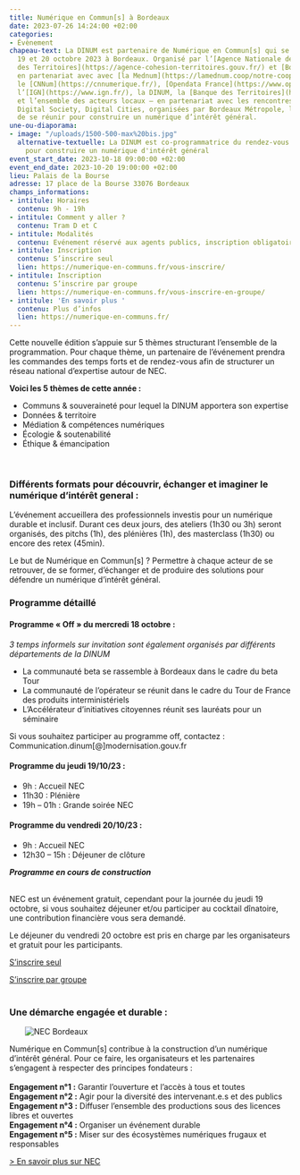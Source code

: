 ```yaml
---
title: Numérique en Commun[s] à Bordeaux
date: 2023-07-26 14:24:00 +02:00
categories:
- Évènement
chapeau-text: La DINUM est partenaire de Numérique en Commun[s] qui se tiendra du
  19 et 20 octobre 2023 à Bordeaux. Organisé par l’[Agence Nationale de la Cohésion
  des Territoires](https://agence-cohesion-territoires.gouv.fr/) et [Bordeaux Métropole](https://www.bordeaux-metropole.fr/)
  en partenariat avec avec [la Mednum](https://lamednum.coop/notre-cooperative/),
  le [CNNum](https://cnnumerique.fr/), [Opendata France](https://www.opendatafrance.net/),
  l’[IGN](https://www.ign.fr/), la DINUM, la [Banque des Territoires](https://www.banquedesterritoires.fr/)
  et l’ensemble des acteurs locaux – en partenariat avec les rencontres internationales
  Digital Society, Digital Cities, organisées par Bordeaux Métropole, l’objectif est
  de se réunir pour construire un numérique d’intérêt général.
une-ou-diaporama:
- image: "/uploads/1500-500-max%20bis.jpg"
  alternative-textuelle: La DINUM est co-programmatrice du rendez-vous incontournable
    pour construire un numérique d'intérêt général
event_start_date: 2023-10-18 09:00:00 +02:00
event_end_date: 2023-10-20 19:00:00 +02:00
lieu: Palais de la Bourse
adresse: 17 place de la Bourse 33076 Bordeaux
champs_informations:
- intitule: Horaires
  contenu: 9h - 19h
- intitule: Comment y aller ?
  contenu: Tram D et C
- intitule: Modalités
  contenu: Evénement réservé aux agents publics, inscription obligatoire
- intitule: Inscription
  contenu: S’inscrire seul
  lien: https://numerique-en-communs.fr/vous-inscrire/
- intitule: Inscription
  contenu: S’inscrire par groupe
  lien: https://numerique-en-communs.fr/vous-inscrire-en-groupe/
- intitule: 'En savoir plus '
  contenu: Plus d’infos
  lien: https://numerique-en-communs.fr/
---
```


Cette nouvelle édition s’appuie sur 5 thèmes structurant l’ensemble de la programmation. Pour chaque thème, un partenaire de l’événement prendra les commandes des temps forts et de rendez-vous afin de structurer un réseau national d’expertise autour de NEC.

**Voici les 5 thèmes de cette année :**
* Communs & souveraineté pour lequel la DINUM apportera son expertise
* Données & territoire
* Médiation & compétences numériques
* Écologie & soutenabilité
* Éthique & émancipation
<br>

### Différents formats pour découvrir, échanger et imaginer le numérique d’intérêt general : 

L’événement accueillera des professionnels investis pour un numérique durable et inclusif. Durant ces deux jours, des ateliers (1h30 ou 3h) seront organisés, des pitchs (1h), des plénières (1h), des masterclass (1h30) ou encore des retex (45min). 

Le but de Numérique en Commun[s] ? Permettre à chaque acteur de se retrouver, de se former, d’échanger et de produire des solutions pour défendre un numérique d’intérêt général.

### Programme détaillé
#### Programme « Off » du mercredi 18 octobre :
*3 temps informels sur invitation sont également organisés par différents départements de la DINUM*
* La communauté beta se rassemble à Bordeaux dans le cadre du beta Tour
* La communauté de l’opérateur se réunit dans le cadre du Tour de France des produits interministériels
* L’Accélérateur d’initiatives citoyennes réunit ses lauréats pour un séminaire

Si vous souhaitez participer au programme off, contactez : Communication.dinum[@]modernisation.gouv.fr 

#### Programme du jeudi 19/10/23 : 
* 9h : Accueil NEC
* 11h30 : Plénière
* 19h – 01h : Grande soirée NEC

#### Programme du vendredi 20/10/23 : 
* 9h : Accueil NEC
* 12h30 – 15h : Déjeuner de clôture

***Programme en cours de construction***
<br>
<br>

NEC est un événement gratuit, cependant pour la journée du jeudi 19 octobre, si vous souhaitez déjeuner et/ou participer au cocktail dînatoire, une contribution financière vous sera demandé.

Le déjeuner du vendredi 20 octobre est pris en charge par les organisateurs et gratuit pour les participants.

<div class="lien-important" style="margin-bottom:10px"> <p><a href="https://numerique-en-communs.fr/vous-inscrire/">S’inscrire seul</a></p> </div>

<div class="lien-important" style="margin-bottom:10px"> <p><a href="https://numerique-en-communs.fr/vous-inscrire-en-groupe/">S’inscrire par groupe</a></p> </div>

<div class="encadre noir" style="margin-bottom:40px"><h3 style="margin-top: 40px;">Une démarche engagée et durable :</h3>
<figure class="image-left" style="width: 30%; margin-right: 1em; margin-left: 2em;"> 
<img src="/uploads/1500-500-max%20bis.jpg" alt="NEC Bordeaux">
</figure><p>Numérique en Commun[s] contribue à la construction d’un numérique d’intérêt général. Pour ce faire, les organisateurs et les partenaires s’engagent à respecter des principes fondateurs :
<br> 
<br>
<strong>Engagement n°1 :</strong> Garantir l’ouverture et l’accès à tous et toutes
<br>
<strong>Engagement n°2 :</strong> Agir pour la diversité des intervenant.e.s et des publics
<br>
<strong>Engagement n°3 :</strong> Diffuser l’ensemble des productions sous des licences libres et ouvertes
<br>
<strong>Engagement n°4 :</strong> Organiser un événement durable
<br>
<strong>Engagement n°5 :</strong> Miser sur des écosystèmes numériques frugaux et responsables
<br></p>
<p><a href="https://numerique-en-communs.fr/" title="En savoir plus sur NEC - Lien externe">> En savoir plus sur NEC</a></p>
</div>

